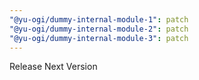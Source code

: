 ```yaml
---
"@yu-ogi/dummy-internal-module-1": patch
"@yu-ogi/dummy-internal-module-2": patch
"@yu-ogi/dummy-internal-module-3": patch
---
```


Release Next Version
